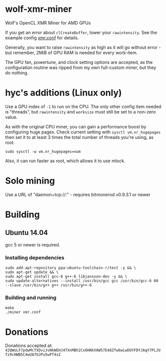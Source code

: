 # wolf-xmr-miner

Wolf's OpenCL XMR Miner for AMD GPUs

If you get an error about `clCreateBuffer`, lower your `rawintensity`. See the example config [xmr.conf](xmr.conf) for details.

Generally, you want to raise `rawintensity` as high as it will go without error - but remember, 2MiB of GPU RAM is needed for every work-item.

The GPU fan, powertune, and clock setting options are accepted, as the configuration routine was ripped from my own full-custom miner, but they do nothing.

# hyc's additions (Linux only)

Use a GPU index of `-1` to run on the CPU. The only other config item needed is "threads",
but `rawintensity` and `worksize` must still be set to a non-zero value.

As with the original CPU miner, you can gain a performance boost by configuring huge pages.
Check current setting with `sysctl vm.nr_hugepages` then set it to at least 3 times the
total number of threads you're using, as root.

    sudo sysctl -w vm.nr_hugepages=num

Also, it can run faster as root, which allows it to use mlock.

# Solo mining

Use a URL of "daemon+tcp://<host>:<port>" - requires bitmonerod v0.9.3.1 or newer

# Building

## Ubuntu 14.04

gcc 5 or newer is required.

### Installing dependencies

```
sudo add-apt-repository ppa:ubuntu-toolchain-r/test -y && \
sudo apt-get update && \
sudo apt-get install gcc-6 g++-6 libjansson-dev -y && \
sudo update-alternatives --install /usr/bin/gcc gcc /usr/bin/gcc-6 60 --slave /usr/bin/g++ g++ /usr/bin/g++-6
```

### Building and running

```
make
./miner xmr.conf
```

# Donations

Donations accepted at: `42QWoLF7pdwMcTXDviJvNkWEHJ4TXnMBh2Cx6HNkVAW57E48Zfw6wLwDUYFDYJAqY7PLJUTz9cHWB5C4wUA7UJPu5wPf4sZ`

